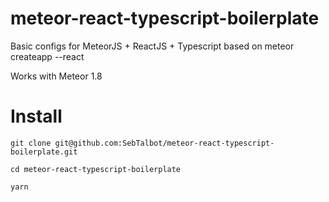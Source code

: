 # meteor-react-typescript-boilerplate
Basic configs for MeteorJS + ReactJS + Typescript based on meteor createapp --react

Works with Meteor 1.8

# Install
`git clone git@github.com:SebTalbot/meteor-react-typescript-boilerplate.git`

`cd meteor-react-typescript-boilerplate`

`yarn`
